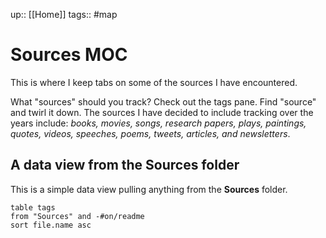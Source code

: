 up:: [[Home]]
tags:: #map 

# Sources MOC
This is where I keep tabs on some of the sources I have encountered.

What "sources" should you track? Check out the tags pane. Find "source" and twirl it down. The sources I have decided to include tracking over the years include: *books, movies, songs, research papers, plays, paintings, quotes, videos, speeches, poems, tweets, articles, and newsletters*. 


## A data view from the Sources folder
This is a simple data view pulling anything from the **Sources** folder.


```dataview
table tags
from "Sources" and -#on/readme 
sort file.name asc
```